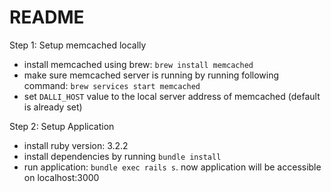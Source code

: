 # README

Step 1: Setup memcached locally
  - install memcached using brew: `brew install memcached`
  - make sure memcached server is running by running following command: `brew services start memcached`
  - set `DALLI_HOST` value to the local server address of memcached (default is already set)

Step 2: Setup Application
  - install ruby version: 3.2.2
  - install dependencies by running `bundle install`
  - run application: `bundle exec rails s`. now application will be accessible on localhost:3000
